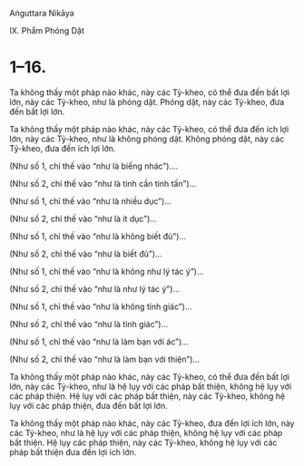Aṅguttara Nikāya

IX. Phẩm Phóng Dật

# 1–16.

Ta không thấy một pháp nào khác, này các Tỷ-kheo, có thể đưa đến bất lợi lớn, này các Tỷ-kheo, như là phóng dật. Phóng dật, này các Tỷ-kheo, đưa đến bất lợi lớn.

Ta không thấy một pháp nào khác, này các Tỷ-kheo, có thể đưa đến ích lợi lớn, này các Tỷ-kheo, như là không phóng dật. Không phóng dật, này các Tỷ-kheo, đưa đến ích lợi lớn.

(Như số 1, chỉ thế vào “như là biếng nhác”)....

(Như số 2, chỉ thế vào “như là tinh cần tinh tấn”)...

(Như số 1, chỉ thế vào “như là nhiều dục”)...

(Như số 2, chỉ thế vào “như là ít dục”)...

(Như số 1, chỉ thế vào “như là không biết đủ”)...

(Như số 2, chỉ thế vào “như là biết đủ”)...

(Như số 1, chỉ thế vào “như là không như lý tác ý”)...

(Như số 2, chỉ thế vào “như là như lý tác ý”)...

(Như số 1, chỉ thế vào “như là không tỉnh giác”)...

(Như số 2, chỉ thế vào “như là tỉnh giác”)...

(Như số 1, chỉ thế vào “như là làm bạn với ác”)...

(Như số 2, chỉ thế vào “như là làm bạn với thiện”)...

Ta không thấy một pháp nào khác, này các Tỷ-kheo, có thể đưa đến bất lợi lớn, này các Tỷ-kheo, như là hệ lụy với các pháp bất thiện, không hệ lụy với các pháp thiện. Hệ lụy với các pháp bất thiện, này các Tỷ-kheo, không hệ lụy với các pháp thiện, đưa đến bất lợi lớn.

Ta không thấy một pháp nào khác, này các Tỷ-kheo, đưa đến lợi ích lớn, này các Tỷ-kheo, như là hệ lụy với các pháp thiện, không hệ lụy với các pháp bất thiện. Hệ lụy các pháp thiện, này các Tỷ-kheo, không hệ lụy với các pháp bất thiện đưa đến lợi ích lớn.

